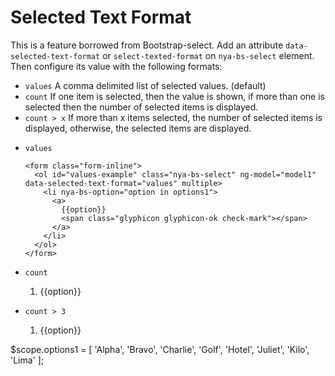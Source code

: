 # Selected Text Format

This is a feature borrowed from Bootstrap-select. Add an attribute `data-selected-text-format` or `select-texted-format` on `nya-bs-select` element. Then configure its value with the following formats:

- `values` A comma delimited list of selected values. (default)
- `count` If one item is selected, then the value is shown, if more than one is selected then the number of selected items is displayed.
- `count > x` If more than x items selected, the number of selected items is displayed, otherwise, the selected items are displayed.

<example>
<file name="index.html">
<ul>
  <li>
    <p><code>values</code></p>

    <form class="form-inline">
      <ol id="values-example" class="nya-bs-select" ng-model="model1" data-selected-text-format="values" multiple>
        <li nya-bs-option="option in options1">
          <a>
            {{option}}
            <span class="glyphicon glyphicon-ok check-mark"></span>
          </a>
        </li>
      </ol>
    </form>
  </li>
  <li>
    <p><code>count</code></p>
    <form class="form-inline">
      <ol id="count-example" class="nya-bs-select" ng-model="model1" data-selected-text-format="count" multiple>
        <li nya-bs-option="option in options1">
          <a>
            {{option}}
            <span class="glyphicon glyphicon-ok check-mark"></span>
          </a>
        </li>
      </ol>
    </form>
  </li>
  <li>
    <p><code>count > 3</code></p>
    <form class="form-inline">
      <ol id="count-number-example" class="nya-bs-select" ng-model="model1" data-selected-text-format="count>3" multiple>
        <li nya-bs-option="option in options1">
          <a>
            {{option}}
            <span class="glyphicon glyphicon-ok check-mark"></span>
          </a>
        </li>
      </ol>
    </form>
  </li>
</ul>
</file>
<file name="script.js">
$scope.options1 = [
  'Alpha',
  'Bravo',
  'Charlie',
  'Golf',
  'Hotel',
  'Juliet',
  'Kilo',
  'Lima'
];
</file>
</example>
